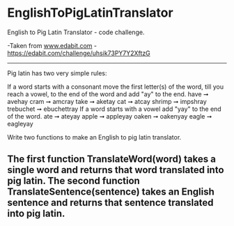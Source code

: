# EnglishToPigLatinTranslator
English to Pig Latin Translator - code challenge.

-Taken from www.edabit.com - https://edabit.com/challenge/uhsik73PY7Y2XftzG


-----
Pig latin has two very simple rules:

If a word starts with a consonant move the first letter(s) of the word, till you reach a vowel, to the end of the word and add "ay" to the end.
have ➞ avehay
cram ➞ amcray
take ➞ aketay
cat ➞ atcay
shrimp ➞ impshray
trebuchet ➞ ebuchettray
If a word starts with a vowel add "yay" to the end of the word.
ate ➞ ateyay
apple ➞ appleyay
oaken ➞ oakenyay
eagle ➞ eagleyay

Write two functions to make an English to pig latin translator. 

The first function TranslateWord(word) takes a single word and returns that word translated into pig latin. 
The second function TranslateSentence(sentence) takes an English sentence and returns that sentence translated into pig latin.
-----

